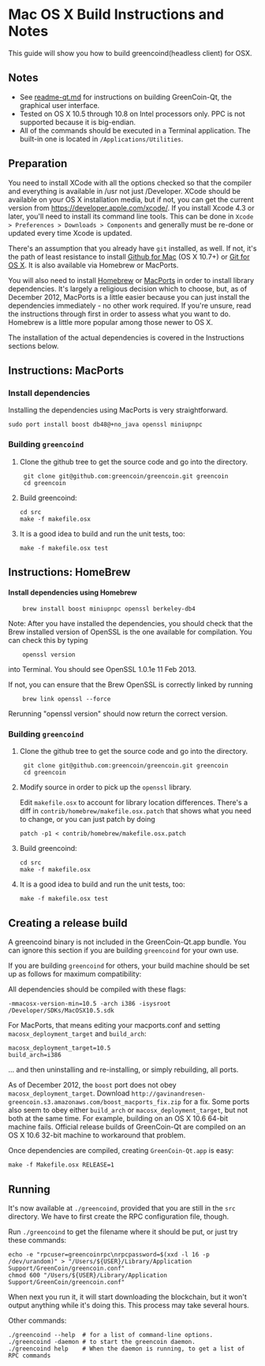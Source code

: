 Mac OS X Build Instructions and Notes
====================================
This guide will show you how to build greencoind(headless client) for OSX.

Notes
-----

* See [readme-qt.md](readme-qt.md) for instructions on building GreenCoin-Qt, the
graphical user interface.
* Tested on OS X 10.5 through 10.8 on Intel processors only. PPC is not
supported because it is big-endian.
* All of the commands should be executed in a Terminal application. The
built-in one is located in `/Applications/Utilities`.

Preparation
-----------

You need to install XCode with all the options checked so that the compiler
and everything is available in /usr not just /Developer. XCode should be
available on your OS X installation media, but if not, you can get the
current version from https://developer.apple.com/xcode/. If you install
Xcode 4.3 or later, you'll need to install its command line tools. This can
be done in `Xcode > Preferences > Downloads > Components` and generally must
be re-done or updated every time Xcode is updated.

There's an assumption that you already have `git` installed, as well. If
not, it's the path of least resistance to install [Github for Mac](https://mac.github.com/)
(OS X 10.7+) or
[Git for OS X](https://code.google.com/p/git-osx-installer/). It is also
available via Homebrew or MacPorts.

You will also need to install [Homebrew](http://mxcl.github.io/homebrew/)
or [MacPorts](https://www.macports.org/) in order to install library
dependencies. It's largely a religious decision which to choose, but, as of
December 2012, MacPorts is a little easier because you can just install the
dependencies immediately - no other work required. If you're unsure, read
the instructions through first in order to assess what you want to do.
Homebrew is a little more popular among those newer to OS X.

The installation of the actual dependencies is covered in the Instructions
sections below.

Instructions: MacPorts
----------------------

### Install dependencies

Installing the dependencies using MacPorts is very straightforward.

    sudo port install boost db48@+no_java openssl miniupnpc

### Building `greencoind`

1. Clone the github tree to get the source code and go into the directory.

        git clone git@github.com:greencoin/greencoin.git greencoin
        cd greencoin

2.  Build greencoind:

        cd src
        make -f makefile.osx

3.  It is a good idea to build and run the unit tests, too:

        make -f makefile.osx test

Instructions: HomeBrew
----------------------

#### Install dependencies using Homebrew

        brew install boost miniupnpc openssl berkeley-db4

Note: After you have installed the dependencies, you should check that the Brew installed version of OpenSSL is the one available for compilation. You can check this by typing

        openssl version

into Terminal. You should see OpenSSL 1.0.1e 11 Feb 2013.

If not, you can ensure that the Brew OpenSSL is correctly linked by running

        brew link openssl --force

Rerunning "openssl version" should now return the correct version.

### Building `greencoind`

1. Clone the github tree to get the source code and go into the directory.

        git clone git@github.com:greencoin/greencoin.git greencoin
        cd greencoin

2.  Modify source in order to pick up the `openssl` library.

    Edit `makefile.osx` to account for library location differences. There's a
    diff in `contrib/homebrew/makefile.osx.patch` that shows what you need to
    change, or you can just patch by doing

        patch -p1 < contrib/homebrew/makefile.osx.patch

3.  Build greencoind:

        cd src
        make -f makefile.osx

4.  It is a good idea to build and run the unit tests, too:

        make -f makefile.osx test

Creating a release build
------------------------

A greencoind binary is not included in the GreenCoin-Qt.app bundle. You can ignore
this section if you are building `greencoind` for your own use.

If you are building `greencoind` for others, your build machine should be set up
as follows for maximum compatibility:

All dependencies should be compiled with these flags:

    -mmacosx-version-min=10.5 -arch i386 -isysroot /Developer/SDKs/MacOSX10.5.sdk

For MacPorts, that means editing your macports.conf and setting
`macosx_deployment_target` and `build_arch`:

    macosx_deployment_target=10.5
    build_arch=i386

... and then uninstalling and re-installing, or simply rebuilding, all ports.

As of December 2012, the `boost` port does not obey `macosx_deployment_target`.
Download `http://gavinandresen-greencoin.s3.amazonaws.com/boost_macports_fix.zip`
for a fix. Some ports also seem to obey either `build_arch` or
`macosx_deployment_target`, but not both at the same time. For example, building
on an OS X 10.6 64-bit machine fails. Official release builds of GreenCoin-Qt are
compiled on an OS X 10.6 32-bit machine to workaround that problem.

Once dependencies are compiled, creating `GreenCoin-Qt.app` is easy:

    make -f Makefile.osx RELEASE=1

Running
-------

It's now available at `./greencoind`, provided that you are still in the `src`
directory. We have to first create the RPC configuration file, though.

Run `./greencoind` to get the filename where it should be put, or just try these
commands:

    echo -e "rpcuser=greencoinrpc\nrpcpassword=$(xxd -l 16 -p /dev/urandom)" > "/Users/${USER}/Library/Application Support/GreenCoin/greencoin.conf"
    chmod 600 "/Users/${USER}/Library/Application Support/GreenCoin/greencoin.conf"

When next you run it, it will start downloading the blockchain, but it won't
output anything while it's doing this. This process may take several hours.

Other commands:

    ./greencoind --help  # for a list of command-line options.
    ./greencoind -daemon # to start the greencoin daemon.
    ./greencoind help    # When the daemon is running, to get a list of RPC commands
